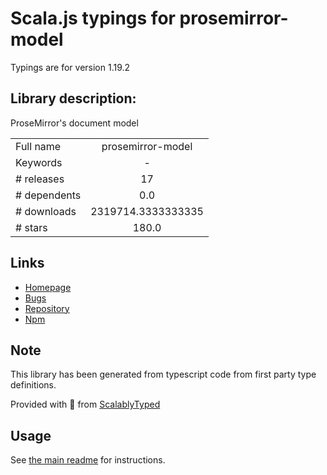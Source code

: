 
# Scala.js typings for prosemirror-model

Typings are for version 1.19.2

## Library description:
ProseMirror's document model

|                    |                 |
| ------------------ | :-------------: |
| Full name          | prosemirror-model |
| Keywords           | - |
| # releases         | 17 |
| # dependents       | 0.0 |
| # downloads        | 2319714.3333333335 |
| # stars            | 180.0 |

## Links
- [Homepage](https://github.com/prosemirror/prosemirror-model#readme)
- [Bugs](https://github.com/prosemirror/prosemirror-model/issues)
- [Repository](https://github.com/prosemirror/prosemirror-model)
- [Npm](https://www.npmjs.com/package/prosemirror-model)
    


## Note
This library has been generated from typescript code from first party type definitions.

Provided with :purple_heart: from [ScalablyTyped](https://github.com/oyvindberg/ScalablyTyped)

## Usage
See [the main readme](../../readme.md) for instructions.


